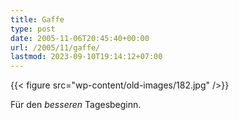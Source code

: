 ```yaml
---
title: Gaffe
type: post
date: 2005-11-06T20:45:40+00:00
url: /2005/11/gaffe/
lastmod: 2023-09-10T19:14:12+07:00
---
```

{{< figure src="wp-content/old-images/182.jpg" />}}

Für den _besseren_ Tagesbeginn.
